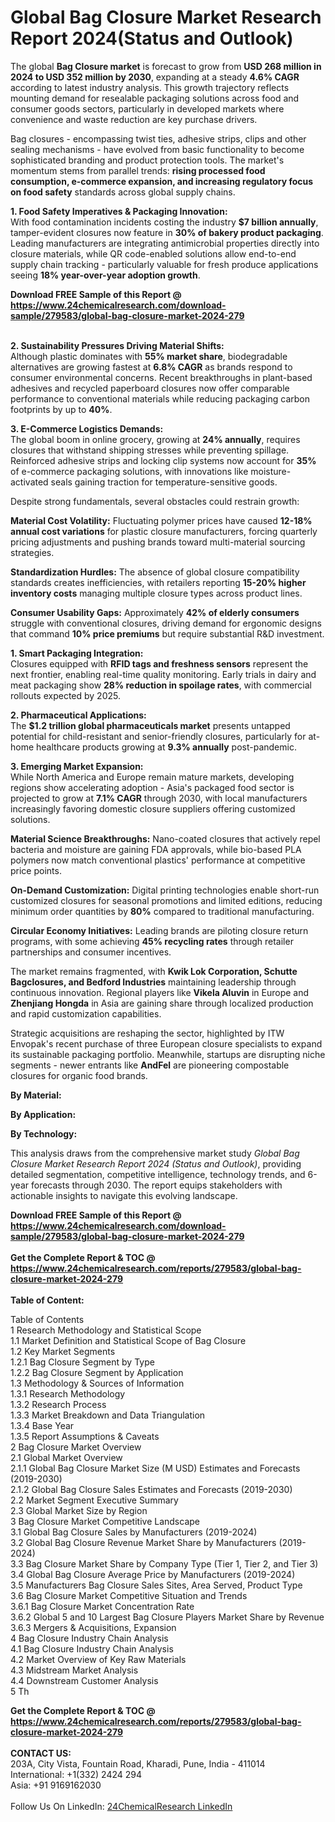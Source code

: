 <h1>Global Bag Closure Market Research Report 2024(Status and Outlook)</h1><p>The global <strong>Bag Closure market</strong> is forecast to grow from <strong>USD 268 million in 2024 to USD 352 million by 2030</strong>, expanding at a steady <strong>4.6% CAGR</strong> according to latest industry analysis. This growth trajectory reflects mounting demand for resealable packaging solutions across food and consumer goods sectors, particularly in developed markets where convenience and waste reduction are key purchase drivers.</p><p>Bag closures - encompassing twist ties, adhesive strips, clips and other sealing mechanisms - have evolved from basic functionality to become sophisticated branding and product protection tools. The market's momentum stems from parallel trends: <strong>rising processed food consumption, e-commerce expansion, and increasing regulatory focus on food safety</strong> standards across global supply chains.</p><p><strong>1. Food Safety Imperatives &amp; Packaging Innovation:</strong><br>
With food contamination incidents costing the industry <strong>$7 billion annually</strong>, tamper-evident closures now feature in <strong>30% of bakery product packaging</strong>. Leading manufacturers are integrating antimicrobial properties directly into closure materials, while QR code-enabled solutions allow end-to-end supply chain tracking - particularly valuable for fresh produce applications seeing <strong>18% year-over-year adoption growth</strong>.</p><div><b>Download FREE Sample of this Report @ 
            <a href="https://www.24chemicalresearch.com/download-sample/279583/global-bag-closure-market-2024-279">
            https://www.24chemicalresearch.com/download-sample/279583/global-bag-closure-market-2024-279</a></b></div><br><p><strong>2. Sustainability Pressures Driving Material Shifts:</strong><br>
Although plastic dominates with <strong>55% market share</strong>, biodegradable alternatives are growing fastest at <strong>6.8% CAGR</strong> as brands respond to consumer environmental concerns. Recent breakthroughs in plant-based adhesives and recycled paperboard closures now offer comparable performance to conventional materials while reducing packaging carbon footprints by up to <strong>40%</strong>.</p><p><strong>3. E-Commerce Logistics Demands:</strong><br>
The global boom in online grocery, growing at <strong>24% annually</strong>, requires closures that withstand shipping stresses while preventing spillage. Reinforced adhesive strips and locking clip systems now account for <strong>35%</strong> of e-commerce packaging solutions, with innovations like moisture-activated seals gaining traction for temperature-sensitive goods.</p><p>Despite strong fundamentals, several obstacles could restrain growth:</p><p><strong>Material Cost Volatility:</strong> Fluctuating polymer prices have caused <strong>12-18% annual cost variations</strong> for plastic closure manufacturers, forcing quarterly pricing adjustments and pushing brands toward multi-material sourcing strategies.</p><p><strong>Standardization Hurdles:</strong> The absence of global closure compatibility standards creates inefficiencies, with retailers reporting <strong>15-20% higher inventory costs</strong> managing multiple closure types across product lines.</p><p><strong>Consumer Usability Gaps:</strong> Approximately <strong>42% of elderly consumers</strong> struggle with conventional closures, driving demand for ergonomic designs that command <strong>10% price premiums</strong> but require substantial R&amp;D investment.</p><p><strong>1. Smart Packaging Integration:</strong><br>
Closures equipped with <strong>RFID tags and freshness sensors</strong> represent the next frontier, enabling real-time quality monitoring. Early trials in dairy and meat packaging show <strong>28% reduction in spoilage rates</strong>, with commercial rollouts expected by 2025.</p><p><strong>2. Pharmaceutical Applications:</strong><br>
The <strong>$1.2 trillion global pharmaceuticals market</strong> presents untapped potential for child-resistant and senior-friendly closures, particularly for at-home healthcare products growing at <strong>9.3% annually</strong> post-pandemic.</p><p><strong>3. Emerging Market Expansion:</strong><br>
While North America and Europe remain mature markets, developing regions show accelerating adoption - Asia's packaged food sector is projected to grow at <strong>7.1% CAGR</strong> through 2030, with local manufacturers increasingly favoring domestic closure suppliers offering customized solutions.</p><p><strong>Material Science Breakthroughs:</strong> Nano-coated closures that actively repel bacteria and moisture are gaining FDA approvals, while bio-based PLA polymers now match conventional plastics' performance at competitive price points.</p><p><strong>On-Demand Customization:</strong> Digital printing technologies enable short-run customized closures for seasonal promotions and limited editions, reducing minimum order quantities by <strong>80%</strong> compared to traditional manufacturing.</p><p><strong>Circular Economy Initiatives:</strong> Leading brands are piloting closure return programs, with some achieving <strong>45% recycling rates</strong> through retailer partnerships and consumer incentives.</p><p>The market remains fragmented, with <strong>Kwik Lok Corporation, Schutte Bagclosures, and Bedford Industries</strong> maintaining leadership through continuous innovation. Regional players like <strong>Vikela Aluvin</strong> in Europe and <strong>Zhenjiang Hongda</strong> in Asia are gaining share through localized production and rapid customization capabilities.</p><p>Strategic acquisitions are reshaping the sector, highlighted by ITW Envopak's recent purchase of three European closure specialists to expand its sustainable packaging portfolio. Meanwhile, startups are disrupting niche segments - newer entrants like <strong>AndFel</strong> are pioneering compostable closures for organic food brands.</p><p><strong>By Material:</strong></p><p><strong>By Application:</strong></p><p><strong>By Technology:</strong></p><p>This analysis draws from the comprehensive market study <em>Global Bag Closure Market Research Report 2024 (Status and Outlook)</em>, providing detailed segmentation, competitive intelligence, technology trends, and 6-year forecasts through 2030. The report equips stakeholders with actionable insights to navigate this evolving landscape.</p><div><b>Download FREE Sample of this Report @ 
            <a href="https://www.24chemicalresearch.com/download-sample/279583/global-bag-closure-market-2024-279">
            https://www.24chemicalresearch.com/download-sample/279583/global-bag-closure-market-2024-279</a></b></div><br><div><b>Get the Complete Report & TOC @ 
            <a href="https://www.24chemicalresearch.com/reports/279583/global-bag-closure-market-2024-279">
            https://www.24chemicalresearch.com/reports/279583/global-bag-closure-market-2024-279</a></b></div><br>
            <b>Table of Content:</b><p>Table of Contents<br />
 1 Research Methodology and Statistical Scope<br />
 1.1 Market Definition and Statistical Scope of Bag Closure<br />
 1.2 Key Market Segments<br />
 1.2.1 Bag Closure Segment by Type<br />
 1.2.2 Bag Closure Segment by Application<br />
 1.3 Methodology & Sources of Information<br />
 1.3.1 Research Methodology<br />
 1.3.2 Research Process<br />
 1.3.3 Market Breakdown and Data Triangulation<br />
 1.3.4 Base Year<br />
 1.3.5 Report Assumptions & Caveats<br />
 2 Bag Closure Market Overview<br />
 2.1 Global Market Overview<br />
 2.1.1 Global Bag Closure Market Size (M USD) Estimates and Forecasts (2019-2030)<br />
 2.1.2 Global Bag Closure Sales Estimates and Forecasts (2019-2030)<br />
 2.2 Market Segment Executive Summary<br />
 2.3 Global Market Size by Region<br />
 3 Bag Closure Market Competitive Landscape<br />
 3.1 Global Bag Closure Sales by Manufacturers (2019-2024)<br />
 3.2 Global Bag Closure Revenue Market Share by Manufacturers (2019-2024)<br />
 3.3 Bag Closure Market Share by Company Type (Tier 1, Tier 2, and Tier 3)<br />
 3.4 Global Bag Closure Average Price by Manufacturers (2019-2024)<br />
 3.5 Manufacturers Bag Closure Sales Sites, Area Served, Product Type<br />
 3.6 Bag Closure Market Competitive Situation and Trends<br />
 3.6.1 Bag Closure Market Concentration Rate<br />
 3.6.2 Global 5 and 10 Largest Bag Closure Players Market Share by Revenue<br />
 3.6.3 Mergers & Acquisitions, Expansion<br />
 4 Bag Closure Industry Chain Analysis<br />
 4.1 Bag Closure Industry Chain Analysis<br />
 4.2 Market Overview of Key Raw Materials<br />
 4.3 Midstream Market Analysis<br />
 4.4 Downstream Customer Analysis<br />
 5 Th</p><div><b>Get the Complete Report & TOC @ 
            <a href="https://www.24chemicalresearch.com/reports/279583/global-bag-closure-market-2024-279">
            https://www.24chemicalresearch.com/reports/279583/global-bag-closure-market-2024-279</a></b></div><br><b>CONTACT US:</b><br>
            203A, City Vista, Fountain Road, Kharadi, Pune, India - 411014<br>
            International: +1(332) 2424 294<br>
            Asia: +91 9169162030 <br><br>
            Follow Us On LinkedIn: <a href="https://www.linkedin.com/company/24chemicalresearch/">24ChemicalResearch LinkedIn</a>